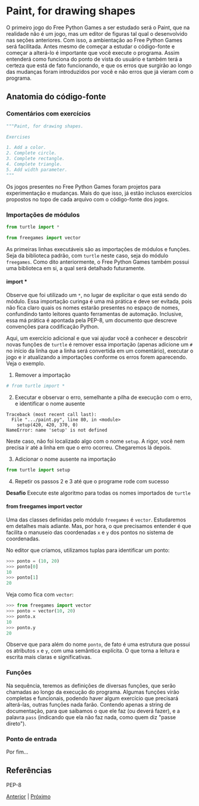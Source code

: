 # Paint, for drawing shapes

O primeiro jogo do Free Python Games a ser estudado será o Paint, que na
realidade não é um jogo, mas um editor de figuras tal qual o desenvolvido
nas seções anteriores. Com isso, a ambientação ao Free Python Games será
facilitada. Antes mesmo de começar a estudar o código-fonte e começar a
alterá-lo é importante que você execute o programa. Assim entenderá como
funciona do ponto de vista do usuário e também terá a certeza que está de
fato funcionando, e que os erros que surgirão ao longo das 
mudanças foram introduzidos por você e não erros que já vieram com o programa.

## Anatomia do código-fonte

### Comentários com exercícios

```python
"""Paint, for drawing shapes.

Exercises

1. Add a color.
2. Complete circle.
3. Complete rectangle.
4. Complete triangle.
5. Add width parameter.
"""
```

Os jogos presentes no Free Python Games foram projetos para experimentação e
mudanças. Mais do que isso, já estão inclusos exercícios propostos no topo de
cada arquivo com o código-fonte dos jogos.

### Importações de módulos

```python
from turtle import *

from freegames import vector
```

As primeiras linhas executáveis são as importações de módulos e funções.
Seja da biblioteca padrão, com `turtle` neste caso, seja do módulo 
`freegames`. Como dito anteriormente, o Free Python Games também possui
uma biblioteca em si, a qual será detalhado futuramente.

#### import *

Observe que foi utilizado um `*`, no lugar de explicitar o que está sendo
do módulo. Essa importação curinga é uma má prática e deve ser evitada, pois
não fica claro quais os nomes estarão presentes no espaço de nomes, confundindo
tanto leitores quanto ferramentas de automação. Inclusive, essa má prática é
apontada pela PEP-8, um documento que descreve convenções para codificação 
Python.

Aqui, um exercício adicional e que vai ajudar você a conhecer e 
descobrir novas funções de `turtle` é remover essa importação (apenas adicione
um `#` no início da linha que a linha será convertida em um comentário), executar
o jogo e ir atualizando a importações conforme os erros forem aparecendo. Veja o
exemplo.

1. Remover a importação 
```python
# from turtle import *
```

2. Executar e observar o erro, semelhante a pilha de execução com o erro,
e identificar o nome ausente
```shell
Traceback (most recent call last):
  File ".../paint.py", line 80, in <module>
    setup(420, 420, 370, 0)
NameError: name 'setup' is not defined
```

Neste caso, não foi localizado algo com o nome `setup`. A rigor, você nem
precisa ir até a linha em que o erro ocorreu. Chegaremos lá depois.

3. Adicionar o nome ausente na importação
```python
from turtle import setup
``` 

4. Repetir os passos 2 e 3 até que o programe rode com sucesso

**Desafio** Execute este algoritmo para todas os nomes importados de `turtle`

#### from freegames import vector

Uma das classes definidas pelo módulo `freegames` é `vector`. Estudaremos em detalhes mais adiante. Mas, por hora, o que precisamos entender é que facilita o 
manuseio das coordenadas `x` e `y` dos pontos no sistema de coordenadas.

No editor que criamos, utilizamos tuplas para identificar um ponto:

```python
>>> ponto = (10, 20)
>>> ponto[0]
10
>>> ponto[1]
20
```

Veja como fica com `vector`:

```python
>>> from freegames import vector
>>> ponto = vector(10, 20)
>>> ponto.x
10
>>> ponto.y
20
```

Observe que para além do nome `ponto`, de fato é uma estrutura que possui os 
atributos `x` e `y`, com uma semântica explícita. O que torna a leitura e 
escrita mais claras e significativas.

### Funções

Na sequência, teremos as definições de diversas funções, que serão chamadas
ao longo da execução do programa. Algumas funções virão completas e funcionais,
podendo haver algum exercício que precisará alterá-las, outras funções nada 
farão. Contendo apenas a string de documentação, para que saibamos o que ele
faz (ou deverá fazer), e a palavra `pass` (indicando que ela não faz nada, como
quem diz "passe direto").

### Ponto de entrada

Por fim...

## Referências
PEP-8


[Anterior](01_fpg_introducao.md) | [Próximo](02_fpg_paint.md)